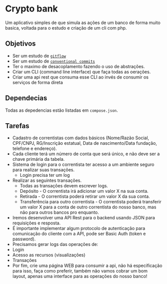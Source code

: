 # Crypto bank

Um aplicativo simples de que simula as ações de um banco de forma muito basica, voltada para o estudo e criação de um cli com php.

## Objetivos
* Ser um estudo de [`gitflow`](https://www.atlassian.com/br/git/tutorials/comparing-workflows/gitflow-workflow)
* Ser um estudo de [`conventional commits`](https://www.conventionalcommits.org/en/v1.0.0/)
* Ter o maximo de desacoplamento fazendo o uso de abstrações.
* Criar um CLI (command line interface) que faça todas as oerações.
* Criar uma api rest que consuma esse CLI ao invés de consumir os serviços de forma direta

## Dependecias
Todas as depedencias estão listadas em `compose.json`.

## Tarefas
* Cadastro de correntistas com dados básicos (Nome/Razão Social, CPF/CNPJ, RG/Inscrição estatual, Data de nascimento/Data fundação, telefone e endereço).
* Cada cliente terá um número de conta que será único, e não deve ser a chave primária da tabela.
* Sistema de login para o correntista ter acesso a um ambiente seguro para realizar suas transações.
  * Login precisa ter um log
* Realizar as seguintes transações.
  * Todas as transações devem escrever logs.
  * Depósito - O correntista irá adicionar um valor X na sua conta.
  * Retirada - O correntista poderá retirar um valor X da sua conta.
  * Transferência para outro correntista - O correntista poderá transferir um valor X para a conta de outro correntista do nosso banco, mas não para outros bancos pro enquanto.
* Iremos desenvolver uma API Rest para o backend usando JSON para requisições e resposta.
* É importante implementar algum protocolo de autenticação para comunicação do cliente com a API, pode ser Basic Auth (token e password).
* Precisamos gerar logs das operações de:
* Login
* Acesso as recursos (visualizações)
* Transações
* Por fim, crie uma página WEB para consumir a api, não há especificação para isso, faça como preferir, também não vamos cobrar um bom layout, apenas uma interface para as operações do nosso banco!
